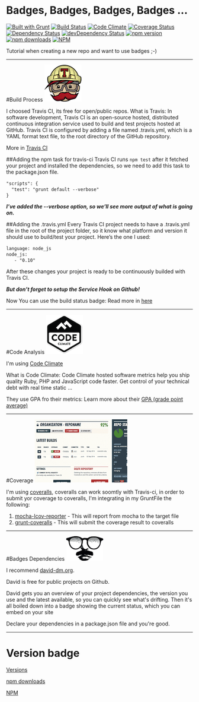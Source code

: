 # Badges, Badges, Badges, Badges ...
[![Built with Grunt](https://cdn.gruntjs.com/builtwith.png)](http://gruntjs.com/)
[![Build Status](https://travis-ci.org/OmerHerera/badges.svg?branch=master)](https://travis-ci.org/OmerHerera/badges)
[![Code Climate](https://codeclimate.com/github/OmerHerera/badges/badges/gpa.svg)](https://codeclimate.com/github/OmerHerera/badges)
[![Coverage Status](https://coveralls.io/repos/OmerHerera/badges/badge.svg?branch=master)](https://coveralls.io/r/OmerHerera/badges?branch=master)
[![Dependency Status](https://david-dm.org/OmerHerera/badges.svg?theme=shields.io)](https://david-dm.org/OmerHerera/badges)
[![devDependency Status](https://david-dm.org/OmerHerera/badges/dev-status.svg?theme=shields.io)](https://david-dm.org/OmerHerera/badges#info=devDependencies)
[![npm version](https://badge.fury.io/js/badgess.svg)](http://badge.fury.io/js/badgess)
[![npm downloads](https://img.shields.io/npm/dm/badgess.svg)](https://img.shields.io/npm/dm/badgess.svg)
[![NPM](https://nodei.co/npm/badgess.png)](https://nodei.co/npm/badgess/)


Tutorial when creating a new repo and want to use badges ;-)

* * *

#Build Process
![Meet Travis CI](/images/travis-mascot-200px.png)

I choosed Travis CI, its free for open/public repos. 
What is Travis:
In software development, Travis CI is an open-source hosted, distributed continuous integration service used to build and test projects hosted at GitHub. Travis CI is configured by adding a file named .travis.yml, which is a YAML format text file, to the root directory of the GitHub repository.

More in [Travis CI](https://travis-ci.org)

##Adding the npm task for travis-ci
Travis CI runs ```npm test``` after it fetched your project and installed the dependencies, so we need to add this task to the package.json file.

```
"scripts": {
  "test": "grunt default --verbose"
}
```

*<strong>I’ve added the --verbose option, so we’ll see more output of what is going on.</strong>*
 
##Adding the .travis.yml
Every Travis CI project needs to have a .travis.yml file in the root of the project folder, so it know what platform and version it should use to build/test your project. Here’s the one I used:

```
language: node_js
node_js:
   - "0.10"
```

After these changes your project is ready to be continuously builded with Travis CI. 

*<strong>But don’t forget to setup the Service Hook on Github!</strong>*

Now You can use the build status badge:
Read more in [here](http://docs.travis-ci.com/user/status-images/)

* * * 

#Code Analysis
![Code Climate](/images/code-climate-stickers.png)

I'm using [Code Climate](https://codeclimate.com/)

What is Code Climate: 
Code Climate hosted software metrics help you ship quality Ruby, PHP and JavaScript code faster. Get control of your technical debt with real time static ...

They use GPA fro their metrics:
Learn more about their [GPA (grade point average)](http://docs.codeclimate.com/article/150-glossary-gpa)

* * *

#Coverage
![Coveralls](/images/coveralls_logo.png)

I'm using [coveralls](https://coveralls.io/), coveralls can work soomtly with Travis-ci, in order to submit yor coverage to coveralls, I'm integrating in my GruntFile the following:
1. [mocha-lcov-reporter](https://github.com/StevenLooman/mocha-lcov-reporter) - This will report from mocha to the target file
2. [grunt-coveralls](https://github.com/pimterry/grunt-coveralls) - This will submit the coverage result to coveralls

* * *

#Badges Dependencies
![David](/images/logo-david.png)

I recommend [david-dm.org](https://david-dm.org).

David is free for public projects on Github.

David gets you an overview of your project dependencies, the version you use and the latest available, so you can quickly see what's drifting. Then it's all boiled down into a badge showing the current status, which you can embed on your site

Declare your dependencies in a package.json file and you're good.


* * * 

# Version badge

[Versions](https://badge.fury.io/)

[npm downloads](https://img.shields.io)

[NPM](https://nodei.co/)

